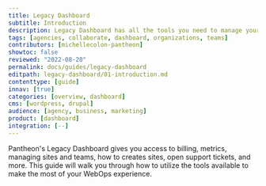 ```yaml
---
title: Legacy Dashboard
subtitle: Introduction
description: Legacy Dashboard has all the tools you need to manage your sites, team, and more.
tags: [agencies, collaborate, dashboard, organizations, teams]
contributors: [michellecolon-pantheon]
showtoc: false
reviewed: "2022-08-20"
permalink: docs/guides/legacy-dashboard
editpath: legacy-dashboard/01-introduction.md
contenttype: [guide]
innav: [true]
categories: [overview, dashboard]
cms: [wordpress, drupal]
audience: [agency, business, marketing]
product: [dashboard]
integration: [--]
---
```


Pantheon's Legacy Dashboard gives you access to billing, metrics, managing sites and teams, how to creates sites, open support tickets, and more. This guide will walk you through how to utilize the tools available to make the most of your WebOps experience.

<Partial file="new-dashboard-info.md" />
